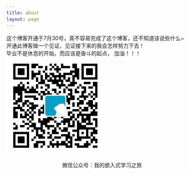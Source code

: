 ```yaml
---
title: about
layout: page
---
```


这个博客开通于7月30号，真不容易完成了这个博客，还不知道该说些什么~  
开通此博客做一个见证，见证接下来的我会怎样努力下去！  
毕业不是休息的开始，而应该是奋斗的起点，
加油！！！
![我的嵌入式学习之旅](https://raw.githubusercontent.com/flyingBridzz/flyingBridzz.github.io/master/about/公众号二维码.jpg)  
<center>微信公众号：我的嵌入式学习之旅</center>
